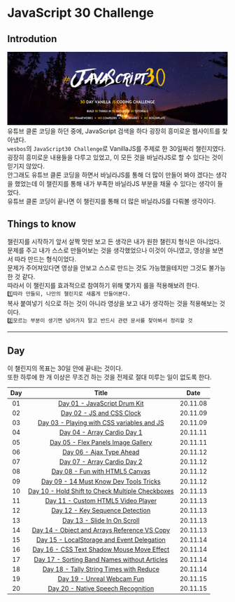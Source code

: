 # JavaScript 30 Challenge

## Introdution

![JavaScript30](./JavaScript30.png)<br>
유튜브 클론 코딩을 하던 중에, JavaScript 검색을 하다 굉장히 흥미로운 웹사이트를 찾아냈다.<br>
`wesbos`의 `JavaScript30 Challenge`로 VanillaJS를 주제로 한 30일짜리 챌린지였다.<br>
굉장히 흥미로운 내용들을 다루고 있었고, 이 모든 것을 바닐라JS로 할 수 있다는 것이 믿기지 않았다.<br>
안그래도 유튜브 클론 코딩을 하면서 바닐라JS를 통해 더 많이 만들어 봐야 겠다는 생각을 했었는데 이 챌린지를 통해 내가 부족한 바닐라JS 부분을 채울 수 있다는 생각이 들었다.<br>
유튜브 클론 코딩이 끝나면 이 챌린지를 통해 더 많은 바닐라JS를 다뤄볼 생각이다.<br>

## Things to know

챌린지를 시작하기 앞서 살짝 맛만 보고 든 생각은 내가 원한 챌린지 형식은 아니었다.<br>
문제를 주고 내가 스스로 만들어보는 것을 생각했었으나 이것이 아니였고, 영상을 보면서 따라 만드는 형식이었다.<br>
문제가 주어져있다면 영상을 안보고 스스로 만드는 것도 가능했을테지만 그것도 불가능한 것 같다.<br>
따라서 이 챌린지를 효과적으로 참여하기 위해 몇가지 룰을 적용해보려 한다.<br>
`1️⃣따라 만들되, 나만의 챌린지로 새롭게 만들어본다.`<br>
복사 붙여넣기 식으로 하는 것이 아니라 영상을 보고 내가 생각하는 것을 적용해보는 것 이다.<br>
`2️⃣모르는 부분이 생기면 넘어가지 말고 반드시 관련 문서를 찾아봐서 정리할 것`<br>

---

## Day

이 챌린지의 목표는 30일 안에 끝내는 것이다.<br>
또한 하루에 한 개 이상은 무조건 하는 것을 전제로 절대 미루는 일이 없도록 한다.<br>

| Day |                                                                                             Title                                                                                             |   Date   |
| :-: | :-------------------------------------------------------------------------------------------------------------------------------------------------------------------------------------------: | :------: |
| 01  |                     <a href="https://shigatsuel.github.io/javascript30-challenge/Day-01(JavaScript-Drum-Kit)/index.html" target="_blank">Day 01 - JavaScript Drum Kit</a>                     | 20.11.08 |
| 02  |                          <a href="https://shigatsuel.github.io/javascript30-challenge/Day-02(JS+CSS_Clock)/index.html" target="_blank">Day 02 - JS and CSS Clock</a>                          | 20.11.09 |
| 03  |         <a href="https://shigatsuel.github.io/javascript30-challenge/Day-03(Playing-with-CSS-variables+JS)/index.html" target="_blank">Day 03 - Playing with CSS variables and JS</a>         | 20.11.09 |
| 04  |                      <a href="https://shigatsuel.github.io/javascript30-challenge/Day-04(Array-Cardio-Day-1)/index.html" target="_blank">Day 04 - Array Cardio Day 1</a>                      | 20.11.11 |
| 05  |               <a href="https://shigatsuel.github.io/javascript30-challenge/Day-05(Flex-Panels-Image-Gallery)/index.html" target="_blank">Day 05 - Flex Panels Image Gallery</a>               | 20.11.11 |
| 06  |                         <a href="https://shigatsuel.github.io/javascript30-challenge/Day-06(Ajax-Type-Ahead)/index.html" target="_blank">Day 06 - Ajax Type Ahead</a>                         | 20.11.12 |
| 07  |                      <a href="https://shigatsuel.github.io/javascript30-challenge/Day-07(Array-Cardio-Day-2)/index.html" target="_blank">Day 07 - Array Cardio Day 2</a>                      | 20.11.12 |
| 08  |                   <a href="https://shigatsuel.github.io/javascript30-challenge/Day-08(Fun-with-HTML5-Canvas)/index.html" target="_blank">Day 08 - Fun with HTML5 Canvas</a>                   | 20.11.12 |
| 09  |           <a href="https://shigatsuel.github.io/javascript30-challenge/Day-09(14-Must-Know-Dev-Tools-Tricks)/index.html" target="_blank">Day 09 - 14 Must Know Dev Tools Tricks</a>           | 20.11.12 |
| 10  | <a href="https://shigatsuel.github.io/javascript30-challenge/Day-10(Hold-Shift-to-Check-Multiple-Checkboxes)/index.html" target="_blank">Day 10 - Hold Shift to Check Multiple Checkboxes</a> | 20.11.13 |
| 11  |               <a href="https://shigatsuel.github.io/javascript30-challenge/Day-11(Custom-HTML5-Video-Player)/index.html" target="_blank">Day 11 - Custom HTML5 Video Player</a>               | 20.11.13 |
| 12  |                  <a href="https://shigatsuel.github.io/javascript30-challenge/Day-12(Key-Sequence-Detection)/index.html" target="_blank">Day 12 - Key Sequence Detection</a>                  | 20.11.13 |
| 13  |                      <a href="https://shigatsuel.github.io/javascript30-challenge/Day-13(Slide-In-On-Scroll)/index.html" target="_blank">Day 13 - Slide In On Scroll</a>                      | 20.11.13 |
| 14  |       <a href="https://shigatsuel.github.io/javascript30-challenge/Day-14(Object+Arrays-Reference-VS-Copy)/index.html" target="_blank">Day 14 - Object and Arrays Reference VS Copy</a>       | 20.11.13 |
| 15  |         <a href="https://shigatsuel.github.io/javascript30-challenge/Day-15(LocalStorage+Event-Delegation)/index.html" target="_blank">Day 15 - LocalStorage and Event Delegation</a>         | 20.11.14 |
| 16  |       <a href="https://shigatsuel.github.io/javascript30-challenge/Day-16(CSS-Text-Shadow-Mouse-Move-Effect)/index.html" target="_blank">Day 16 - CSS Text Shadow Mouse Move Effect</a>       | 20.11.14 |
| 17  |     <a href="https://shigatsuel.github.io/javascript30-challenge/Day-17(Sorting-Band-Names-without-Articles)/index.html" target="_blank">Day 17 - Sorting Band Names without Articles</a>     | 20.11.14 |
| 18  |          <a href="https://shigatsuel.github.io/javascript30-challenge/Day-18(Tally-String-Times-with-Reduce)/index.html" target="_blank">Day 18 - Tally String Times with Reduce</a>          | 20.11.14 |
| 19  |                       <a href="https://shigatsuel.github.io/javascript30-challenge/Day-19(Unreal-Webcam-Fun)/index.html" target="_blank">Day 19 - Unreal Webcam Fun</a>                       | 20.11.15 |
| 20  |               <a href="https://shigatsuel.github.io/javascript30-challenge/Day-20(Native-Speech-Recognition)/index.html" target="_blank">Day 20 - Native Speech Recognition</a>               | 20.11.15 |
